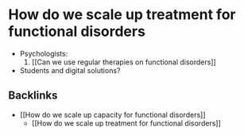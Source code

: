 # How do we scale up treatment for functional disorders
* Psychologists:
	1. [[Can we use regular therapies on functional disorders]]
* Students and digital solutions?

## Backlinks
* [[How do we scale up capacity for functional disorders]]
	* [[How do we scale up treatment for functional disorders]]

<!-- {BearID:FF776680-47C4-4D94-BD37-EBDC9D09F45C-961-0000021D60AF7641} -->
